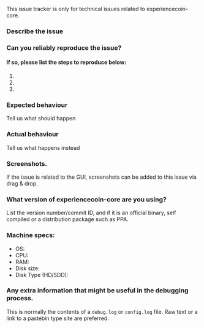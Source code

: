 <!--- Remove sections that do not apply -->

This issue tracker is only for technical issues related to experiencecoin-core.

<!-- General experiencecoin questions and/or support requests and are best directed to the [experiencecointalk.io forums](https://experiencecointalk.io/). -->

<!-- For reporting security issues, please contact the Experiencecoin developers on the #experiencecoin-dev Freenode IRC channel or alternatively you can email us at contact@experiencecoin.org. -->

### Describe the issue

### Can you reliably reproduce the issue?
#### If so, please list the steps to reproduce below:
1.
2.
3.

### Expected behaviour
Tell us what should happen

### Actual behaviour
Tell us what happens instead

### Screenshots.
If the issue is related to the GUI, screenshots can be added to this issue via drag & drop.

### What version of experiencecoin-core are you using?
List the version number/commit ID, and if it is an official binary, self compiled or a distribution package such as PPA.

### Machine specs:
- OS:
- CPU:
- RAM:
- Disk size:
- Disk Type (HD/SDD):

### Any extra information that might be useful in the debugging process.
This is normally the contents of a `debug.log` or `config.log` file. Raw text or a link to a pastebin type site are preferred.
